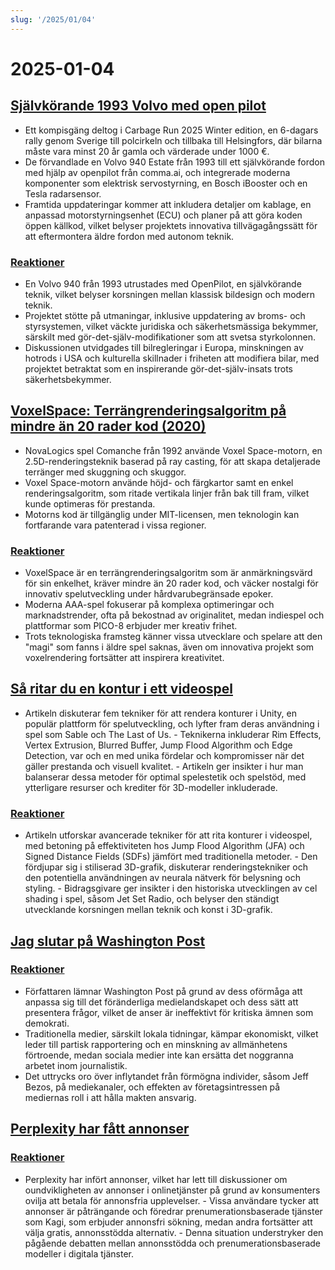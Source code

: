 ```yaml
---
slug: '/2025/01/04'
---
```


# 2025-01-04

## [Självkörande 1993 Volvo med open pilot](https://practicapp.com/carbagepilot-part1/)

- Ett kompisgäng deltog i Carbage Run 2025 Winter edition, en 6-dagars rally genom Sverige till polcirkeln och tillbaka till Helsingfors, där bilarna måste vara minst 20 år gamla och värderade under 1000 €.
- De förvandlade en Volvo 940 Estate från 1993 till ett självkörande fordon med hjälp av openpilot från comma.ai, och integrerade moderna komponenter som elektrisk servostyrning, en Bosch iBooster och en Tesla radarsensor.
- Framtida uppdateringar kommer att inkludera detaljer om kablage, en anpassad motorstyrningsenhet (ECU) och planer på att göra koden öppen källkod, vilket belyser projektets innovativa tillvägagångssätt för att eftermontera äldre fordon med autonom teknik.

### [Reaktioner](https://news.ycombinator.com/item?id=42592910)

- En Volvo 940 från 1993 utrustades med OpenPilot, en självkörande teknik, vilket belyser korsningen mellan klassisk bildesign och modern teknik.
- Projektet stötte på utmaningar, inklusive uppdatering av broms- och styrsystemen, vilket väckte juridiska och säkerhetsmässiga bekymmer, särskilt med gör-det-själv-modifikationer som att svetsa styrkolonnen.
- Diskussionen utvidgades till bilregleringar i Europa, minskningen av hotrods i USA och kulturella skillnader i friheten att modifiera bilar, med projektet betraktat som en inspirerande gör-det-själv-insats trots säkerhetsbekymmer.

## [VoxelSpace: Terrängrenderingsalgoritm på mindre än 20 rader kod (2020)](https://github.com/s-macke/VoxelSpace)

- NovaLogics spel Comanche från 1992 använde Voxel Space-motorn, en 2.5D-renderingsteknik baserad på ray casting, för att skapa detaljerade terränger med skuggning och skuggor.
- Voxel Space-motorn använde höjd- och färgkartor samt en enkel renderingsalgoritm, som ritade vertikala linjer från bak till fram, vilket kunde optimeras för prestanda.
- Motorns kod är tillgänglig under MIT-licensen, men teknologin kan fortfarande vara patenterad i vissa regioner.

### [Reaktioner](https://news.ycombinator.com/item?id=42588956)

- VoxelSpace är en terrängrenderingsalgoritm som är anmärkningsvärd för sin enkelhet, kräver mindre än 20 rader kod, och väcker nostalgi för innovativ spelutveckling under hårdvarubegränsade epoker.
- Moderna AAA-spel fokuserar på komplexa optimeringar och marknadstrender, ofta på bekostnad av originalitet, medan indiespel och plattformar som PICO-8 erbjuder mer kreativ frihet.
- Trots teknologiska framsteg känner vissa utvecklare och spelare att den "magi" som fanns i äldre spel saknas, även om innovativa projekt som voxelrendering fortsätter att inspirera kreativitet.

## [Så ritar du en kontur i ett videospel](https://ameye.dev/notes/rendering-outlines/)

- Artikeln diskuterar fem tekniker för att rendera konturer i Unity, en populär plattform för spelutveckling, och lyfter fram deras användning i spel som Sable och The Last of Us. - Teknikerna inkluderar Rim Effects, Vertex Extrusion, Blurred Buffer, Jump Flood Algorithm och Edge Detection, var och en med unika fördelar och kompromisser när det gäller prestanda och visuell kvalitet. - Artikeln ger insikter i hur man balanserar dessa metoder för optimal spelestetik och spelstöd, med ytterligare resurser och krediter för 3D-modeller inkluderade.

### [Reaktioner](https://news.ycombinator.com/item?id=42593614)

- Artikeln utforskar avancerade tekniker för att rita konturer i videospel, med betoning på effektiviteten hos Jump Flood Algorithm (JFA) och Signed Distance Fields (SDFs) jämfört med traditionella metoder. - Den fördjupar sig i stiliserad 3D-grafik, diskuterar renderingstekniker och den potentiella användningen av neurala nätverk för belysning och styling. - Bidragsgivare ger insikter i den historiska utvecklingen av cel shading i spel, såsom Jet Set Radio, och belyser den ständigt utvecklande korsningen mellan teknik och konst i 3D-grafik.

## [Jag slutar på Washington Post](https://anntelnaes.substack.com/p/why-im-quitting-the-washington-post)

### [Reaktioner](https://news.ycombinator.com/item?id=42591221)

- Författaren lämnar Washington Post på grund av dess oförmåga att anpassa sig till det föränderliga medielandskapet och dess sätt att presentera frågor, vilket de anser är ineffektivt för kritiska ämnen som demokrati.
- Traditionella medier, särskilt lokala tidningar, kämpar ekonomiskt, vilket leder till partisk rapportering och en minskning av allmänhetens förtroende, medan sociala medier inte kan ersätta det noggranna arbetet inom journalistik.
- Det uttrycks oro över inflytandet från förmögna individer, såsom Jeff Bezos, på mediekanaler, och effekten av företagsintressen på mediernas roll i att hålla makten ansvarig.

## [Perplexity har fått annonser](https://twitter.com/damengchen/status/1875296442417607072)

### [Reaktioner](https://news.ycombinator.com/item?id=42589863)

- Perplexity har infört annonser, vilket har lett till diskussioner om oundvikligheten av annonser i onlinetjänster på grund av konsumenters ovilja att betala för annonsfria upplevelser. - Vissa användare tycker att annonser är påträngande och föredrar prenumerationsbaserade tjänster som Kagi, som erbjuder annonsfri sökning, medan andra fortsätter att välja gratis, annonsstödda alternativ. - Denna situation understryker den pågående debatten mellan annonsstödda och prenumerationsbaserade modeller i digitala tjänster.

<head>
  <meta property="og:title" content="Självkörande 1993 Volvo med open pilot" />
  <meta property="og:type" content="website" />
  <meta property="og:image" content="https://og.cho.sh/api/og/?title=Sj%C3%A4lvk%C3%B6rande%201993%20Volvo%20med%20open%20pilot&subheading=l%C3%B6rdag%204%20januari%202025%3A%20Sammanfattning%20av%20Hacker%20News" />
</head>
